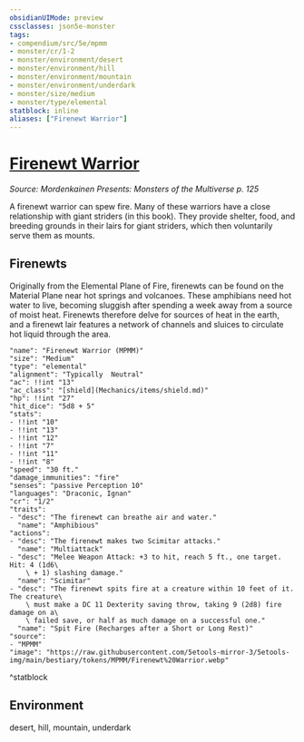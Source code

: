 ```yaml
---
obsidianUIMode: preview
cssclasses: json5e-monster
tags:
- compendium/src/5e/mpmm
- monster/cr/1-2
- monster/environment/desert
- monster/environment/hill
- monster/environment/mountain
- monster/environment/underdark
- monster/size/medium
- monster/type/elemental
statblock: inline
aliases: ["Firenewt Warrior"]
---
```

# [Firenewt Warrior](Mechanics\bestiary\elemental/firenewt-warrior-mpmm.md)
*Source: Mordenkainen Presents: Monsters of the Multiverse p. 125*  

A firenewt warrior can spew fire. Many of these warriors have a close relationship with giant striders (in this book). They provide shelter, food, and breeding grounds in their lairs for giant striders, which then voluntarily serve them as mounts.

## Firenewts

Originally from the Elemental Plane of Fire, firenewts can be found on the Material Plane near hot springs and volcanoes. These amphibians need hot water to live, becoming sluggish after spending a week away from a source of moist heat. Firenewts therefore delve for sources of heat in the earth, and a firenewt lair features a network of channels and sluices to circulate hot liquid through the area.

```statblock
"name": "Firenewt Warrior (MPMM)"
"size": "Medium"
"type": "elemental"
"alignment": "Typically  Neutral"
"ac": !!int "13"
"ac_class": "[shield](Mechanics/items/shield.md)"
"hp": !!int "27"
"hit_dice": "5d8 + 5"
"stats":
- !!int "10"
- !!int "13"
- !!int "12"
- !!int "7"
- !!int "11"
- !!int "8"
"speed": "30 ft."
"damage_immunities": "fire"
"senses": "passive Perception 10"
"languages": "Draconic, Ignan"
"cr": "1/2"
"traits":
- "desc": "The firenewt can breathe air and water."
  "name": "Amphibious"
"actions":
- "desc": "The firenewt makes two Scimitar attacks."
  "name": "Multiattack"
- "desc": "Melee Weapon Attack: +3 to hit, reach 5 ft., one target. Hit: 4 (1d6\
    \ + 1) slashing damage."
  "name": "Scimitar"
- "desc": "The firenewt spits fire at a creature within 10 feet of it. The creature\
    \ must make a DC 11 Dexterity saving throw, taking 9 (2d8) fire damage on a\
    \ failed save, or half as much damage on a successful one."
  "name": "Spit Fire (Recharges after a Short or Long Rest)"
"source":
- "MPMM"
"image": "https://raw.githubusercontent.com/5etools-mirror-3/5etools-img/main/bestiary/tokens/MPMM/Firenewt%20Warrior.webp"
```
^statblock

## Environment

desert, hill, mountain, underdark